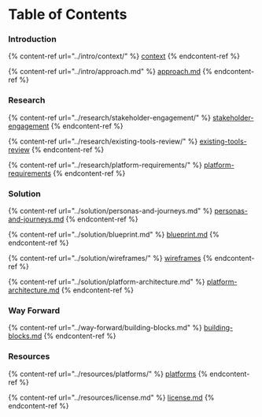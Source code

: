 # Table of Contents

### Introduction

{% content-ref url="../intro/context/" %}
[context](../intro/context/)
{% endcontent-ref %}

{% content-ref url="../intro/approach.md" %}
[approach.md](../intro/approach.md)
{% endcontent-ref %}

### Research

{% content-ref url="../research/stakeholder-engagement/" %}
[stakeholder-engagement](../research/stakeholder-engagement/)
{% endcontent-ref %}

{% content-ref url="../research/existing-tools-review/" %}
[existing-tools-review](../research/existing-tools-review/)
{% endcontent-ref %}

{% content-ref url="../research/platform-requirements/" %}
[platform-requirements](../research/platform-requirements/)
{% endcontent-ref %}

### Solution

{% content-ref url="../solution/personas-and-journeys.md" %}
[personas-and-journeys.md](../solution/personas-and-journeys.md)
{% endcontent-ref %}

{% content-ref url="../solution/blueprint.md" %}
[blueprint.md](../solution/blueprint.md)
{% endcontent-ref %}

{% content-ref url="../solution/wireframes/" %}
[wireframes](../solution/wireframes/)
{% endcontent-ref %}

{% content-ref url="../solution/platform-architecture.md" %}
[platform-architecture.md](../solution/platform-architecture.md)
{% endcontent-ref %}

### Way Forward

{% content-ref url="../way-forward/building-blocks.md" %}
[building-blocks.md](../way-forward/building-blocks.md)
{% endcontent-ref %}

### Resources

{% content-ref url="../resources/platforms/" %}
[platforms](../resources/platforms/)
{% endcontent-ref %}

{% content-ref url="../resources/license.md" %}
[license.md](../resources/license.md)
{% endcontent-ref %}
